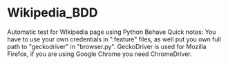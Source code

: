 # Wikipedia_BDD
Automatic test for WIkipedia page using Python Behave
Quick notes: You have to use your own credentials in ".feature" files, as well put you own full path to "geckodriver" in "browser.py". GeckoDriver is used for Mozilla Firefox, if you are using Google Chrome you need ChromeDriver.
